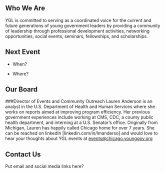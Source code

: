 ## Who We Are
YGL is committed to serving as a coordinated voice for the current and future generations of young government leaders by providing a community of leadership through professional development activities, networking opportunities, social events, seminars, fellowships, and scholarships.

## Next Event
* When?

* Where?


## Our Board

###Director of Events and Community Outreach
Lauren Anderson is an analyst in the U.S. Department of Health and Human Services where she works on reports aimed at improving program efficiency. Her previous government experiences include working at CMS, CDC, a county public health department, and interning at a U.S. Senator’s office.  Originally from Michigan, Lauren has happily called Chicago home for over 7 years. She can be reached on linkedIn [linkedin.com/in/lmanderso] and would love to hear your thoughts about YGL events at events@chicago.younggov.org



## Contact Us
Put email and social media links here?


